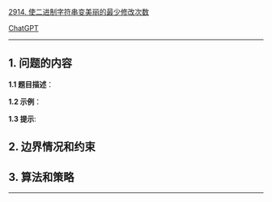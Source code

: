 [2914. 使二进制字符串变美丽的最少修改次数](https://leetcode.cn/problems/minimum-number-of-changes-to-make-binary-string-beautiful)

[ChatGPT](chat.openai.com)

---

## 1. 问题的内容
**1.1 题目描述**：

**1.2 示例**：

**1.3 提示**:

## 2. 边界情况和约束


## 3. 算法和策略

---

